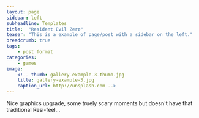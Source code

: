 ```yaml
---
layout: page
sidebar: left
subheadline: Templates
title:  "Resident Evil Zerø"
teaser: "This is a example of page/post with a sidebar on the left."
breadcrumb: true
tags:
    - post format
categories:
    - games
image:
    <!-- thumb: gallery-example-3-thumb.jpg
    title: gallery-example-3.jpg
    caption_url: http://unsplash.com -->
---
```


Nice graphics upgrade, some truely scary moments but doesn't have that traditional Resi-feel...